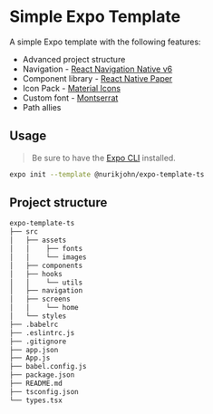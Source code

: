 # Simple Expo Template

A simple Expo template with the following features:

-   Advanced project structure
-   Navigation - [React Navigation Native v6](https://reactnavigation.org/docs/getting-started/)
-   Component library - [React Native Paper](https://www.npmjs.com/package/react-native-paper)
-   Icon Pack - [Material Icons](https://fonts.google.com/icons)
-   Custom font - [Montserrat](https://fonts.google.com/specimen/Montserrat)
-   Path allies

## Usage

> Be sure to have the [Expo CLI](https://docs.expo.io/workflow/expo-cli/) installed.

```bash
expo init --template @nurikjohn/expo-template-ts
```

## Project structure

```sh
expo-template-ts
├── src
│   ├── assets
│   │    ├── fonts
│   │    └── images
│   ├── components
│   ├── hooks
│   │    └── utils
│   ├── navigation
│   ├── screens
│   │    └── home
│   └── styles
├── .babelrc
├── .eslintrc.js
├── .gitignore
├── app.json
├── App.js
├── babel.config.js
├── package.json
├── README.md
├── tsconfig.json
└── types.tsx
```
